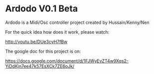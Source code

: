 Ardodo V0.1 Beta
================================

Ardodo is a Midi/Osc controller project created by Hussain/Kenny/Nen

For the quick idea how does it work, please watch:

http://youtu.be/DUe3cyH7fBw


The google doc for this project is on: 


https://docs.google.com/document/d/1FJWyEvZT4w9Xqs2-YiDdKjn7ee47k57EsXCk7ZE6oJk/
